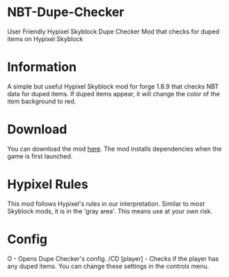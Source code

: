 # NBT-Dupe-Checker
User Friendly Hypixel Skyblock Dupe Checker Mod that checks for duped items on Hypixel Skyblock

# Information
A simple but useful Hypixel Skyblock mod for forge 1.8.9 that checks NBT data for duped items. If duped items appear, it will change the color of the item background to red.

# Download
You can download the mod [here](https://cdn.discordapp.com/attachments/971424925548167229/971512791146057808/TDBDupeChecker.jar). The mod installs dependencies when the game is first launched.

# Hypixel Rules
This mod follows Hypixel's rules in our interpretation. Similar to most Skyblock mods, it is in the 'gray area'. This means use at your own risk.

# Config
O - Opens Dupe Checker's config.
/CD [player] - Checks if the player has any duped items.
You can change these settings in the controls menu.
